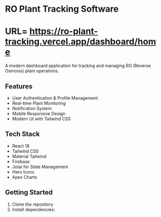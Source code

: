 # RO Plant Tracking Software

# URL= https://ro-plant-tracking.vercel.app/dashboard/home

A modern dashboard application for tracking and managing RO (Reverse Osmosis) plant operations.

## Features

- User Authentication & Profile Management
- Real-time Plant Monitoring
- Notification System
- Mobile Responsive Design
- Modern UI with Tailwind CSS

## Tech Stack

- React 18
- Tailwind CSS
- Material Tailwind
- Firebase
- Jotai for State Management
- Hero Icons
- Apex Charts

## Getting Started

1. Clone the repository
2. Install dependencies:
